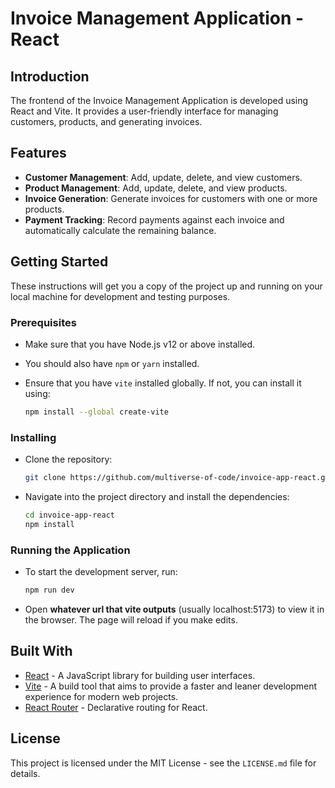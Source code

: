 # Invoice Management Application - React

## Introduction

The frontend of the Invoice Management Application is developed using React and Vite. It provides a user-friendly interface for managing customers, products, and generating invoices.

## Features

- **Customer Management**: Add, update, delete, and view customers.
- **Product Management**: Add, update, delete, and view products.
- **Invoice Generation**: Generate invoices for customers with one or more products.
- **Payment Tracking**: Record payments against each invoice and automatically calculate the remaining balance.

## Getting Started

These instructions will get you a copy of the project up and running on your local machine for development and testing purposes.

### Prerequisites

- Make sure that you have Node.js v12 or above installed.
- You should also have `npm` or `yarn` installed.
- Ensure that you have `vite` installed globally. If not, you can install it using:

  ```bash
  npm install --global create-vite
  ```

### Installing

- Clone the repository:

  ```bash
  git clone https://github.com/multiverse-of-code/invoice-app-react.git
  ```

- Navigate into the project directory and install the dependencies:

  ```bash
  cd invoice-app-react
  npm install
  ```

### Running the Application

- To start the development server, run:

  ```bash
  npm run dev
  ```

- Open **whatever url that vite outputs** (usually localhost:5173) to view it in the browser. The page will reload if you make edits.

## Built With

- [React](https://reactjs.org/) - A JavaScript library for building user interfaces.
- [Vite](https://vitejs.dev/) - A build tool that aims to provide a faster and leaner development experience for modern web projects.
- [React Router](https://reactrouter.com/) - Declarative routing for React.

## License

This project is licensed under the MIT License - see the `LICENSE.md` file for details.